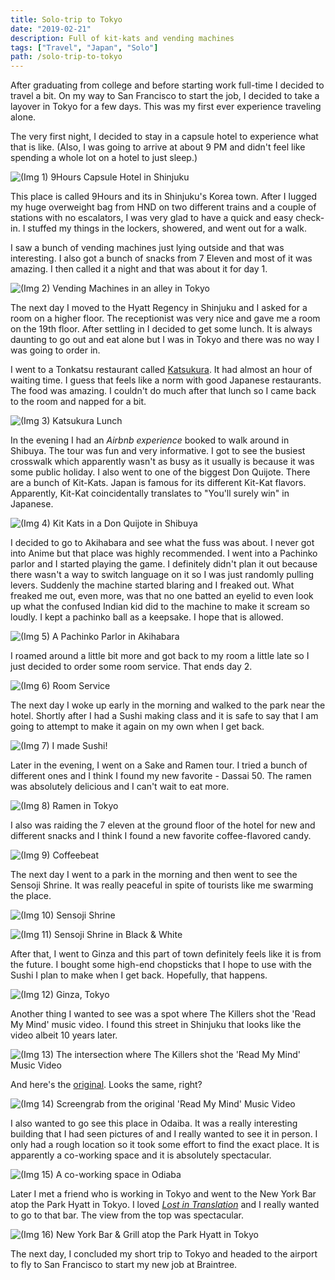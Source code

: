 ```yaml
---
title: Solo-trip to Tokyo
date: "2019-02-21"
description: Full of kit-kats and vending machines
tags: ["Travel", "Japan", "Solo"]
path: /solo-trip-to-tokyo
---
```


After graduating from college and before starting work full-time I decided to travel a bit. On my way to San Francisco to start the job, I decided to take a layover in Tokyo for a few days. This was my first ever experience traveling alone.

The very first night, I decided to stay in a capsule hotel to experience what that is like. (Also, I was going to arrive at about 9 PM and didn't feel like spending a whole lot on a hotel to just sleep.)

![(Img 1) 9Hours Capsule Hotel in Shinjuku](../images/2019-02-21-solo-trip-to-tokyo/capsule_hotel.jpg)

This place is called 9Hours and its in Shinjuku's Korea town. After I lugged my huge overweight bag from HND on two different trains and a couple of stations with no escalators, I was very glad to have a quick and easy check-in. I stuffed my things in the lockers, showered, and went out for a walk.

I saw a bunch of vending machines just lying outside and that was interesting. I also got a bunch of snacks from 7 Eleven and most of it was amazing. I then called it a night and that was about it for day 1.

![(Img 2) Vending Machines in an alley in Tokyo](../images/2019-02-21-solo-trip-to-tokyo/vending_machines.jpg)

The next day I moved to the Hyatt Regency in Shinjuku and I asked for a room on a higher floor. The receptionist was very nice and gave me a room on the 19th floor. After settling in I decided to get some lunch. It is always daunting to go out and eat alone but I was in Tokyo and there was no way I was going to order in.

I went to a Tonkatsu restaurant called [Katsukura](https://www.yelp.com/biz/%E5%90%8D%E4%BB%A3%E3%81%A8%E3%82%93%E3%81%8B%E3%81%A4-%E3%81%8B%E3%81%A4%E3%81%8F%E3%82%89-%E6%96%B0%E5%AE%BF%E9%AB%98%E5%B3%B6%E5%B1%8B%E5%BA%97-%E6%B8%8B%E8%B0%B7%E5%8C%BA). It had almost an hour of waiting time. I guess that feels like a norm with good Japanese restaurants. The food was amazing. I couldn't do much after that lunch so I came back to the room and napped for a bit.

![(Img 3) Katsukura Lunch](../images/2019-02-21-solo-trip-to-tokyo/tonkatsu.jpg)

In the evening I had an _Airbnb experience_ booked to walk around in Shibuya. The tour was fun and very informative. I got to see the busiest crosswalk which apparently wasn't as busy as it usually is because it was some public holiday. I also went to one of the biggest Don Quijote. There are a bunch of Kit-Kats. Japan is famous for its different Kit-Kat flavors. Apparently, Kit-Kat coincidentally translates to "You'll surely win" in Japanese.

![(Img 4) Kit Kats in a Don Quijote in Shibuya](../images/2019-02-21-solo-trip-to-tokyo/kit_kat.jpg)

I decided to go to Akihabara and see what the fuss was about. I never got into Anime but that place was highly recommended. I went into a Pachinko parlor and I started playing the game. I definitely didn't plan it out because there wasn't a way to switch language on it so I was just randomly pulling levers. Suddenly the machine started blaring and I freaked out. What freaked me out, even more, was that no one batted an eyelid to even look up what the confused Indian kid did to the machine to make it scream so loudly. I kept a pachinko ball as a keepsake. I hope that is allowed.

![(Img 5) A Pachinko Parlor in Akihabara](../images/2019-02-21-solo-trip-to-tokyo/akihabara.jpg)

I roamed around a little bit more and got back to my room a little late so I just decided to order some room service. That ends day 2.

![(Img 6) Room Service](../images/2019-02-21-solo-trip-to-tokyo/room_service.jpg)

The next day I woke up early in the morning and walked to the park near the hotel. Shortly after I had a Sushi making class and it is safe to say that I am going to attempt to make it again on my own when I get back.

![(Img 7) I made Sushi!](../images/2019-02-21-solo-trip-to-tokyo/sushi.jpg)

Later in the evening, I went on a Sake and Ramen tour. I tried a bunch of
different ones and I think I found my new favorite - Dassai 50. The ramen was absolutely delicious and I can't wait to eat more.

![(Img 8) Ramen in Tokyo](../images/2019-02-21-solo-trip-to-tokyo/ramen.jpeg)

I also was raiding the 7 eleven at the ground floor of the hotel for new and different snacks and I think I found a new favorite coffee-flavored candy.

![(Img 9) Coffeebeat](../images/2019-02-21-solo-trip-to-tokyo/candy.jpg)

The next day I went to a park in the morning and then went to see the Sensoji Shrine. It was really peaceful in spite of tourists like me swarming the place.

![(Img 10) Sensoji Shrine](../images/2019-02-21-solo-trip-to-tokyo/sensoji.jpg)

![(Img 11) Sensoji Shrine in Black & White](../images/2019-02-21-solo-trip-to-tokyo/sensoji_bw.jpeg)

After that, I went to Ginza and this part of town definitely feels like it is from the future. I bought some high-end chopsticks that I hope to use with the Sushi I plan to make when I get back. Hopefully, that happens.

![(Img 12) Ginza, Tokyo](../images/2019-02-21-solo-trip-to-tokyo/ginza.jpeg)

Another thing I wanted to see was a spot where The Killers shot the
'Read My Mind' music video. I found this street in Shinjuku that looks like
the video albeit 10 years later.

![(Img 13) The intersection where The Killers shot the 'Read My Mind' Music Video](../images/2019-02-21-solo-trip-to-tokyo/read_my_mind.jpeg)

And here's the [original](https://www.youtube.com/watch?v=zc8hbSM1zVo). Looks the same, right?

![(Img 14) Screengrab from the original 'Read My Mind' Music Video](../images/2019-02-21-solo-trip-to-tokyo/read_my_mind_original.png)

I also wanted to go see this place in Odaiba. It was a really interesting
building that I had seen pictures of and I really wanted to see it in person.
I only had a rough location so it took some effort to find the
exact place. It is apparently a co-working space and it is absolutely
spectacular.

![(Img 15) A co-working space in Odiaba](../images/2019-02-21-solo-trip-to-tokyo/odaiba.jpg)

Later I met a friend who is working in Tokyo and went to the New York Bar atop the Park Hyatt in Tokyo. I loved [_Lost in Translation_](https://www.imdb.com/title/tt0335266/) and I really wanted to go to that bar. The view from the top was spectacular.

![(Img 16) New York Bar & Grill atop the Park Hyatt in Tokyo](../images/2019-02-21-solo-trip-to-tokyo/new_york_bar.jpg)

The next day, I concluded my short trip to Tokyo and headed to the airport to fly to San Francisco to start my new job at Braintree.
